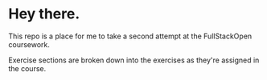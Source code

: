 # Hey there.
This repo is a place for me to take a second attempt at the FullStackOpen coursework.

Exercise sections are broken down into the exercises as they're assigned in the course.
